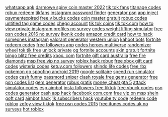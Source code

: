 <a href="https://lookerstudio.google.com/reporting/1fdf310d-27f9-4312-bf5b-9a4da0f7d8d9/page/DjD">whatsapp apk</a>
<a href="https://lookerstudio.google.com/reporting/f8b068f7-2da7-4670-b1d5-ada658231020/page/DjD">darmowe spiny coin master 2022</a>
<a href="https://lookerstudio.google.com/reporting/819005e4-56a8-49a6-a570-bd1b1cef0bfb/page/DjD">tik tok fans</a>
<a href="https://lookerstudio.google.com/reporting/f7a805c0-6d09-4394-acee-755cc1031e48/page/DjD">titanage codes</a>
<a href="https://lookerstudio.google.com/reporting/78b8eddf-44a0-40ba-bd00-29ee57a1c833/page/DjD">robux redeem</a>
<a href="https://lookerstudio.google.com/reporting/0d20f84b-c6b0-439a-9b6b-f61186835582?s=lXzSqSAouFw">tikfans</a>
<a href="https://lookerstudio.google.com/reporting/2163fcfb-915a-4e4c-9882-2e35a18f70d2/page/DjD">instagram password finder</a>
<a href="https://lookerstudio.google.com/reporting/c2061a01-e6e6-42ac-b4ab-d2253b8d1f2b/page/DjD">generator psn</a>
<a href="https://lookerstudio.google.com/reporting/ead5d4e0-9cf8-4d77-9084-25b1618202db/page/DjD">app inject</a>
<a href="https://lookerstudio.google.com/reporting/f5c68a29-6cae-4cb0-8123-ff1bbd24caa0/page/DjD">paymentexpired</a>
<a href="https://lookerstudio.google.com/reporting/75fa1c16-d72e-4152-8882-347825e90b25/page/DjD">free v bucks codes</a>
<a href="https://lookerstudio.google.com/reporting/483ca553-a7a9-47d1-8361-17da15caff9e/page/DjD">coin master gratuit</a>
<a href="https://lookerstudio.google.com/reporting/17598146-4d3f-4151-aec0-7c570107b323/page/DjD">robux codes</a>
<a href="https://lookerstudio.google.com/reporting/330931f4-bcf5-48a7-906e-e657b81db316/page/DjD">untitled tag game codes</a>
<a href="https://lookerstudio.google.com/s/j5_dHdsP5Ho">chegg account</a>
<a href="https://lookerstudio.google.com/reporting/0655d137-3af0-4720-b4ee-84993515a8c3/page/OD2AD">tik tok coins</a>
<a href="https://lookerstudio.google.com/reporting/7ada9965-2075-4c4f-8c58-c358a0fe2a65/page/OD2AD">tik tok.com</a>
<a href="https://lookerstudio.google.com/reporting/c731d7b8-9e52-4848-a3f3-79a6531415f7/page/DjD">how to view private instagram profiles no survey</a>
<a href="https://lookerstudio.google.com/reporting/567bc0a8-178f-4a66-88cf-e608a280c82d/page/DjD">codes weight lifting simulator</a>
<a href="https://lookerstudio.google.com/reporting/d042cf20-40dd-4304-a9fb-de90e7329223/page/DjD">free psn codes 2016 no survey</a>
<a href="https://lookerstudio.google.com/s/sKes4nkMDMU">ikonik code</a>
<a href="https://lookerstudio.google.com/reporting/2502933c-ca55-480f-920b-256fe01f5728/page/DjD">amazon credit card</a>
<a href="https://lookerstudio.google.com/reporting/dc41c8e3-9070-4b31-b4c3-a8d4aab7ebe8/page/DjD">how to hack someones instagram</a>
<a href="https://lookerstudio.google.com/reporting/5fd69701-15a6-41a3-bb0e-a4e66a70328a/page/DjD">valorant generator</a>
<a href="https://lookerstudio.google.com/reporting/267666f9-e269-43f5-82b2-86d9852111b4/page/DjD">western union</a>
<a href="https://lookerstudio.google.com/reporting/4f664d95-e31d-4d6e-97c7-69ab34de48be/page/DjD">kahoot bots</a>
<a href="https://lookerstudio.google.com/reporting/7563bafe-5e3a-4a15-be0b-729c70fe552e/page/DjD">fortnite redeem codes</a>
<a href="https://lookerstudio.google.com/s/j8suisI6LiA">free followers app</a>
<a href="https://lookerstudio.google.com/reporting/4f34729e-ef13-4ca2-9a8d-4eccd5645e02/page/DjD">codes heroes multiverse</a>
<a href="https://lookerstudio.google.com/reporting/6e4e425e-662b-4aee-af87-f4b9dcbf2844/page/DjD">randomizer wheel</a>
<a href="https://lookerstudio.google.com/reporting/19eb4e6e-e2f3-4c72-b2b7-78e418d2349e/page/DjD">tok tik free</a>
<a href="https://lookerstudio.google.com/s/t2fYLAz7Ofs">unlock private</a>
<a href="https://lookerstudio.google.com/s/gRG5FNe4Axw">og fortnite accounts</a>
<a href="https://lookerstudio.google.com/reporting/788f599f-1d2f-4f11-a12d-8815465dbfb7/page/DjD">skin gratuit fortnite</a>
<a href="https://lookerstudio.google.com/reporting/7260d8da-5048-4772-beb2-ce27134c5402/page/DjD">bingo blitz free credits</a>
<a href="https://lookerstudio.google.com/reporting/72a31d7b-aca4-425e-bba0-82cc9184e74d/page/DjD">xbox. com</a>
<a href="https://lookerstudio.google.com/reporting/19c67dde-0097-4b71-a173-5b54d82f8d0e/page/DjD">fortnite gift card australia</a>
<a href="https://lookerstudio.google.com/reporting/cbc43134-99c2-4736-9c80-b79c3ead59ac/page/DjD">free fire diamonds</a>
<a href="https://lookerstudio.google.com/reporting/293fb51e-5ac0-45a1-b00f-2ba37ddc0c69/page/DjD">msp free vip no survey</a>
<a href="https://lookerstudio.google.com/reporting/03ae120d-fc3d-4c13-a4f0-c78db97b2dda/page/0mTDD">roblox hack robux</a>
<a href="https://lookerstudio.google.com/reporting/45c12c41-432e-418d-91eb-a72fbf59176d/page/DjD">free xbox gift card codes</a>
<a href="https://lookerstudio.google.com/reporting/01db988f-5878-46cf-b2f8-f00b105dcbe1?s=qWzsTFHd0ew">wisteria codes</a>
<a href="https://lookerstudio.google.com/reporting/7e7f1cd3-a3fe-47e1-9b51-1ed125cf4905/page/OD2AD">ketuy.com followers</a>
<a href="https://lookerstudio.google.com/reporting/0ce2987d-6b75-4d02-8dc4-af0c0766a6be?s=rq2-cvocIRM">shindo life codes</a>
<a href="https://lookerstudio.google.com/s/v8QtWMr8T-c">free rbx</a>
<a href="https://lookerstudio.google.com/reporting/e9fce6eb-87e6-4439-8b4a-28647d7aa785/page/DjD">pokemon go spoofing android 2019</a>
<a href="https://lookerstudio.google.com/reporting/8007cb43-ad43-4f70-a407-9786e284b8a2/page/DjD">google solitaire</a>
<a href="https://lookerstudio.google.com/reporting/c79ffe08-c94b-4cbc-9042-433ba6925863/page/DjD">speed run simulator codes</a>
<a href="https://lookerstudio.google.com/reporting/fa2942ea-5be3-414c-a040-238b6ac107d5/page/DjD">cash funny</a>
<a href="https://lookerstudio.google.com/reporting/0202f55d-b3c6-407b-8c81-9e6f3031f0e3/page/DjD">passmord sniper</a>
<a href="https://lookerstudio.google.com/reporting/59c5d89c-3930-4fea-a1f6-0f2e33d2b827/page/DjD">clash royale free gems generator</a>
<a href="https://lookerstudio.google.com/reporting/3b369f07-30f3-4566-8e15-27cb543b5926/page/DjD">free psn codes list</a>
<a href="https://lookerstudio.google.com/reporting/7889e29a-6665-4bdb-ba81-2cfd936cb9a3/page/DjD">gem generator</a>
<a href="https://lookerstudio.google.com/reporting/fc7b353b-aec3-470e-a9f6-77f6b1516c9b/page/6MgDD">robux gratis</a>
<a href="https://lookerstudio.google.com/reporting/589c312b-d0dc-482e-ae4d-560ca00623b3/page/DjD">money cheat gta 5</a>
<a href="https://lookerstudio.google.com/reporting/67cecbe5-3720-464a-b4c2-30994191d888/page/DjD">attack simulator codes</a>
<a href="https://lookerstudio.google.com/reporting/ba4409c7-0b99-4f2d-ab21-002934a13eaf/page/DjD">esp aimbot</a>
<a href="https://lookerstudio.google.com/reporting/f5d12342-fd4b-4e83-b403-23f238112569/page/OD2AD">insta followers free tiktok</a>
<a href="https://lookerstudio.google.com/reporting/ffce5925-10bb-424f-9954-feae968c0bdc/page/DjD">free vbuck codes</a>
<a href="https://lookerstudio.google.com/reporting/4b3304cf-1c28-4a09-b21f-34bced06817c/page/DjD">psn codes generator</a>
<a href="https://lookerstudio.google.com/s/t_l-EhpAoq0">cash app hack</a>
<a href="https://lookerstudio.google.com/reporting/15b1d64c-80fc-4605-b2a2-9434633781d0/page/DjD">facebook com.com</a>
<a href="https://lookerstudio.google.com/reporting/e8bb0a51-3b7f-4b90-81c7-2376c4c5f47a/page/DjD">free vip on msp</a>
<a href="https://lookerstudio.google.com/reporting/480c50e2-8336-4730-bcfd-1ee4c1af8a1f/page/BexCD">shein goft card</a>
<a href="https://lookerstudio.google.com/reporting/3940de4b-9f86-442c-8118-8efe0f8ded92/page/DjD">aimbot hack</a>
<a href="https://lookerstudio.google.com/reporting/b17c6dd8-8849-48e2-add6-3f5a510202c1/page/DjD">1k subscribers hack</a>
<a href="https://lookerstudio.google.com/reporting/d54c5c7e-ad9d-4eac-b4c8-72c7bef841bd/page/IqoDD">youtube tv code</a>
<a href="https://lookerstudio.google.com/reporting/68343262-92f1-4c2e-8fbc-d409966c5e82/page/DjD">redeem code roblox</a>
<a href="https://lookerstudio.google.com/reporting/19f2b49e-180c-4f04-8fb4-335f3224e10a?s=srWPtOK6z38">zefoy view tiktok</a>
<a href="https://lookerstudio.google.com/reporting/6fc441c3-96e1-468d-99f5-40b56adb57f7/page/DjD">free psn codes 2015</a>
<a href="https://lookerstudio.google.com/reporting/1db65d8b-c8ce-4792-b872-f4deb98031d0/page/DjD">free itunes codes uk no surveys</a>
<a href="https://lookerstudio.google.com/reporting/b9cf1a8e-9056-463f-ab73-33f5b331e23f/page/DjD">hot roblox</a>
